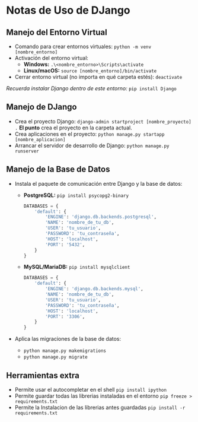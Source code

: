 # Notas de Uso de DJango

## Manejo del Entorno Virtual

* Comando para crear entornos virtuales: `python -m venv [nombre_entorno]`
* Activación del entorno virtual:
  * **Windows:** `.\<nombre_entorno>\Scripts\activate`
  * **Linux/macOS:** `source [nombre_entorno]/bin/activate`
* Cerrar entorno virtual (no importa en qué carpeta estés): `deactivate`

*Recuerda instalar Django dentro de este entorno:* `pip install Django`

## Manejo de DJango

* Crea el proyecto Django: `django-admin startproject [nombre_proyecto] .` **El punto** crea el proyecto en la carpeta actual.
* Crea aplicaciones en el proyecto: `python manage.py startapp [nombre_aplicacion]`
* Arrancar el servidor de desarrollo de Django: `python manage.py runserver`

## Manejo de la Base de Datos

* Instala el paquete de comunicación entre Django y la base de datos:

  * **PostgreSQL:** `pip install psycopg2-binary`

      ```python
      DATABASES = {
          'default': {
              'ENGINE': 'django.db.backends.postgresql',
              'NAME': 'nombre_de_tu_db',
              'USER': 'tu_usuario',
              'PASSWORD': 'tu_contraseña',
              'HOST': 'localhost',
              'PORT': '5432',
          }
      }
      ```

  * **MySQL/MariaDB:** `pip install mysqlclient`

      ```python
      DATABASES = {
          'default': {
              'ENGINE': 'django.db.backends.mysql',
              'NAME': 'nombre_de_tu_db',
              'USER': 'tu_usuario',
              'PASSWORD': 'tu_contraseña',
              'HOST': 'localhost',
              'PORT': '3306',
          }
      }
      ```

* Aplica las migraciones de la base de datos:
  * `python manage.py makemigrations`
  * `python manage.py migrate`

## Herramientas extra

* Permite usar el autocompletar en el shell `pip install ipython`
* Permite guardar todas las librerias instaladas en el entorno `pip freeze > requirements.txt`
* Permite la Instalacion de las librerias antes guardadas `pip install -r requirements.txt`
